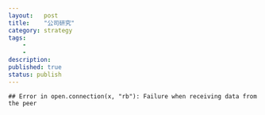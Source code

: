 ```yaml
---
layout:   post
title:    "公司研究"
category: strategy
tags:     
    -  
    -   
description: 
published: true
status: publish
---
```

 

 

    ## Error in open.connection(x, "rb"): Failure when receiving data from the peer


